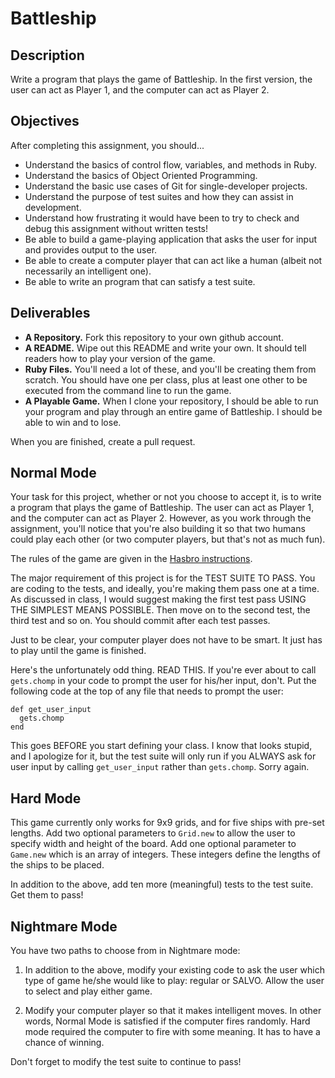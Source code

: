 # Battleship

## Description

Write a program that plays the game of Battleship.  In the first version, the user can act as Player 1, and the computer can act as Player 2.

## Objectives

After completing this assignment, you should...

* Understand the basics of control flow, variables, and methods in Ruby.
* Understand the basics of Object Oriented Programming.
* Understand the basic use cases of Git for single-developer projects.
* Understand the purpose of test suites and how they can assist in development.
* Understand how frustrating it would have been to try to check and debug this assignment without written tests!
* Be able to build a game-playing application that asks the user for input and provides output to the user.
* Be able to create a computer player that can act like a human (albeit not necessarily an intelligent one).
* Be able to write an program that can satisfy a test suite.

## Deliverables

* **A Repository.** Fork this repository to your own github account.
* **A README.** Wipe out this README and write your own.  It should tell readers how to play your version of the game.
* **Ruby Files.** You'll need a lot of these, and you'll be creating them from scratch.  You should have one per class, plus at least one other to be executed from the command line to run the game.
* **A Playable Game.** When I clone your repository, I should be able to run your program and play through an entire game of Battleship.  I should be able to win and to lose.

When you are finished, create a pull request.


## Normal Mode

Your task for this project, whether or not you choose to accept it, is to write a program that plays the game of Battleship.  The user can act as Player 1, and the computer can act as Player 2.  However, as you work through the assignment, you'll notice that you're also building it so that two humans could play each other (or two computer players, but that's not as much fun).

The rules of the game are given in the [Hasbro instructions](http://www.hasbro.com/common/instruct/battleship.pdf).

The major requirement of this project is for the TEST SUITE TO PASS.  You are coding to the tests, and ideally, you're making them pass one at a time.  As discussed in class, I would suggest making the first test pass USING THE SIMPLEST MEANS POSSIBLE.  Then move on to the second test, the third test and so on.  You should commit after each test passes.

Just to be clear, your computer player does not have to be smart.  It just has to play until the game is finished.

Here's the unfortunately odd thing.  READ THIS.  If you're ever about to call `gets.chomp` in your code to prompt the user for his/her input, don't.  Put the following code at the top of any file that needs to prompt the user:

```
def get_user_input
  gets.chomp
end
```

This goes BEFORE you start defining your class.  I know that looks stupid, and I apologize for it, but the test suite will only run if you ALWAYS ask for user input by calling `get_user_input` rather than `gets.chomp`.  Sorry again.

## Hard Mode

This game currently only works for 9x9 grids, and for five ships with pre-set lengths.  Add two optional parameters to `Grid.new` to allow the user to specify width and height of the board.  Add one optional parameter to `Game.new` which is an array of integers.  These integers define the lengths of the ships to be placed.

In addition to the above, add ten more (meaningful) tests to the test suite.  Get them to pass!

## Nightmare Mode

You have two paths to choose from in Nightmare mode:

1. In addition to the above, modify your existing code to ask the user which type of game he/she would like to play: regular or SALVO.  Allow the user to select and play either game.

2. Modify your computer player so that it makes intelligent moves.  In other words, Normal Mode is satisfied if the computer fires randomly.  Hard mode required the computer to fire with some meaning.  It has to have a chance of winning.

Don't forget to modify the test suite to continue to pass!
